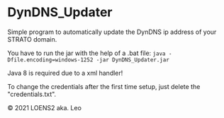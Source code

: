 # DynDNS_Updater

Simple program to automatically update the DynDNS ip address of your STRATO domain.

You have to run the jar with the help of a .bat file: ```java -Dfile.encoding=windows-1252 -jar DynDNS_Updater.jar```
    
Java 8 is required due to a xml handler!

To change the credentials after the first time setup, just delete the "credentials.txt".

© 2021 LOENS2 aka. Leo
